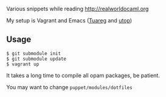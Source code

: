 Various snippets while reading http://realworldocaml.org

My setup is Vagrant and Emacs ([Tuareg](http://www.emacswiki.org/emacs/TuaregMode) and [utop](https://github.com/diml/utop))

## Usage

```
$ git submodule init
$ git submodule update
$ vagrant up
```

It takes a long time to compile all opam packages, be patient.


You may want to change `puppet/modules/dotfiles`
